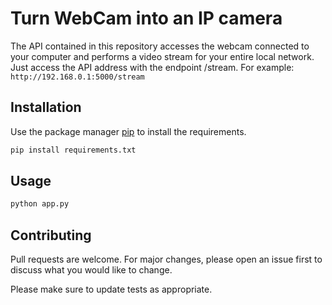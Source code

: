 # Turn WebCam into an IP camera

The API contained in this repository accesses the webcam connected to your computer and performs a video stream for your entire local network. Just access the API address with the endpoint /stream. For example: ```http://192.168.0.1:5000/stream```

## Installation

Use the package manager [pip](https://pip.pypa.io/en/stable/) to install the requirements.

```bash
pip install requirements.txt
```

## Usage

```python
python app.py
```

## Contributing
Pull requests are welcome. For major changes, please open an issue first to discuss what you would like to change.

Please make sure to update tests as appropriate.
